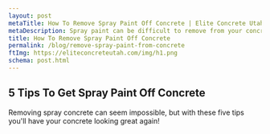 ```yaml
---
layout: post
metaTitle: How To Remove Spray Paint Off Concrete | Elite Concrete Utah
metaDescription: Spray paint can be difficult to remove from your concrete. This post goes over the top 5 ways to remove spray paint from concrete.
title: How To Remove Spray Paint Off Concrete
permalink: /blog/remove-spray-paint-from-concrete
ftImg: https://eliteconcreteutah.com/img/h1.png
schema: post.html
---
```


## 5 Tips To Get Spray Paint Off Concrete

Removing spray concrete can seem impossible, but with these five tips you'll have your concrete looking great again!